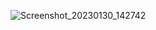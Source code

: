 ![Screenshot_20230130_142742](https://user-images.githubusercontent.com/114434053/215431846-11654bfd-44e9-4c9c-bea3-da74d014e627.png)

